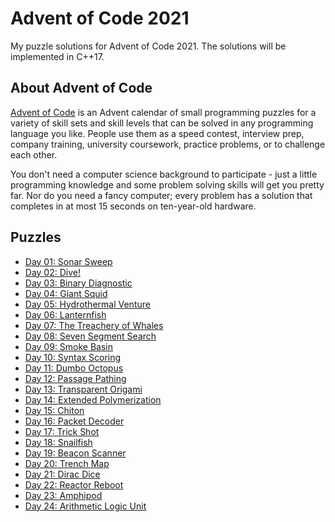 # Advent of Code 2021

My puzzle solutions for Advent of Code 2021. The solutions will be implemented in C++17.

## About Advent of Code

[Advent of Code](https://adventofcode.com) is an Advent calendar of small programming puzzles for a variety of skill sets and skill levels that can be solved in any programming language you like. People use them as a speed contest, interview prep, company training, university coursework, practice problems, or to challenge each other.

You don't need a computer science background to participate - just a little programming knowledge and some problem solving skills will get you pretty far. Nor do you need a fancy computer; every problem has a solution that completes in at most 15 seconds on ten-year-old hardware.

## Puzzles

* [Day 01: Sonar Sweep](Day01/)
* [Day 02: Dive!](Day02/)
* [Day 03: Binary Diagnostic](Day03/)
* [Day 04: Giant Squid](Day04/)
* [Day 05: Hydrothermal Venture](Day05/)
* [Day 06: Lanternfish](Day06/)
* [Day 07: The Treachery of Whales](Day07/)
* [Day 08: Seven Segment Search](Day08/)
* [Day 09: Smoke Basin](Day09/)
* [Day 10: Syntax Scoring](Day10/)
* [Day 11: Dumbo Octopus](Day11/)
* [Day 12: Passage Pathing](Day12/)
* [Day 13: Transparent Origami](Day13/)
* [Day 14: Extended Polymerization](Day14/)
* [Day 15: Chiton](Day15/)
* [Day 16: Packet Decoder](Day16/)
* [Day 17: Trick Shot](Day17/)
* [Day 18: Snailfish](Day18/)
* [Day 19: Beacon Scanner](Day19/)
* [Day 20: Trench Map](Day20/)
* [Day 21: Dirac Dice](Day21/)
* [Day 22: Reactor Reboot](Day22/)
* [Day 23: Amphipod](Day23/)
* [Day 24: Arithmetic Logic Unit](Day24/)
